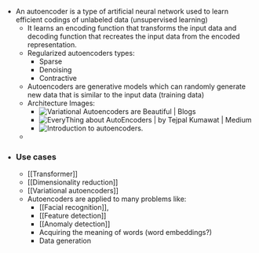 - An autoencoder is a type of artificial neural network used to learn efficient codings of unlabeled data (unsupervised learning)
	- It learns an encoding function that transforms the input data and decoding function that recreates the input data from the encoded representation.
	- Regularized autoencoders types:
		- Sparse
		- Denoising
		- Contractive
	- Autoencoders are generative models which can randomly generate new data that is similar to the input data (training data)
	- Architecture Images:
		- ![Variational Autoencoders are Beautiful | Blogs](https://www.compthree.com/images/blog/ae/ae.png)
		- ![EveryThing about AutoEncoders | by Tejpal Kumawat | Medium](https://miro.medium.com/v2/resize:fit:600/0*LtrxkZrn87VTYML6.png)
		- ![Introduction to autoencoders.](https://www.jeremyjordan.me/content/images/2018/03/Screen-Shot-2018-03-09-at-10.20.44-AM.png)
	-
- ### Use cases
	- [[Transformer]]
	- [[Dimensionality reduction]]
	- [[Variational autoencoders]]
	- Autoencoders are applied to many problems like:
		- [[Facial recognition]],
		- [[Feature detection]]
		- [[Anomaly detection]]
		- Acquiring the meaning of words (word embeddings?)
		- Data generation